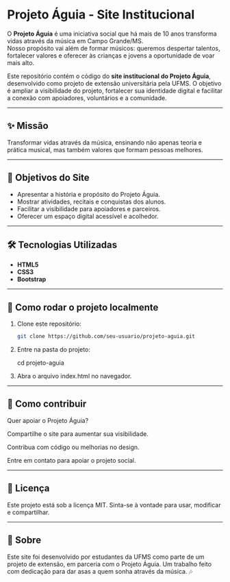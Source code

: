 # Projeto Águia - Site Institucional  

O **Projeto Águia** é uma iniciativa social que há mais de 10 anos transforma vidas através da música em Campo Grande/MS.  
Nosso propósito vai além de formar músicos: queremos despertar talentos, fortalecer valores e oferecer às crianças e jovens a oportunidade de voar mais alto.  

Este repositório contém o código do **site institucional do Projeto Águia**, desenvolvido como projeto de extensão universitária pela UFMS. O objetivo é ampliar a visibilidade do projeto, fortalecer sua identidade digital e facilitar a conexão com apoiadores, voluntários e a comunidade.  

---

## ✨ Missão  
Transformar vidas através da música, ensinando não apenas teoria e prática musical, mas também valores que formam pessoas melhores.  

---

## 📌 Objetivos do Site  
- Apresentar a história e propósito do Projeto Águia.  
- Mostrar atividades, recitais e conquistas dos alunos.  
- Facilitar a visibilidade para apoiadores e parceiros.  
- Oferecer um espaço digital acessível e acolhedor.  

---

## 🛠️ Tecnologias Utilizadas  
- **HTML5**  
- **CSS3**
- **Bootstrap**

---

## 🚀 Como rodar o projeto localmente  

1. Clone este repositório:  
   ```bash
   git clone https://github.com/seu-usuario/projeto-aguia.git

2. Entre na pasta do projeto:

    cd projeto-aguia

3. Abra o arquivo index.html no navegador.

---

## 🤝 Como contribuir

Quer apoiar o Projeto Águia?

Compartilhe o site para aumentar sua visibilidade.

Contribua com código ou melhorias no design.

Entre em contato para apoiar o projeto social.

---

## 📄 Licença

Este projeto está sob a licença MIT.
Sinta-se à vontade para usar, modificar e compartilhar.

---

## 💙 Sobre

Este site foi desenvolvido por estudantes da UFMS como parte de um projeto de extensão, em parceria com o Projeto Águia.
Um trabalho feito com dedicação para dar asas a quem sonha através da música. 🎶
